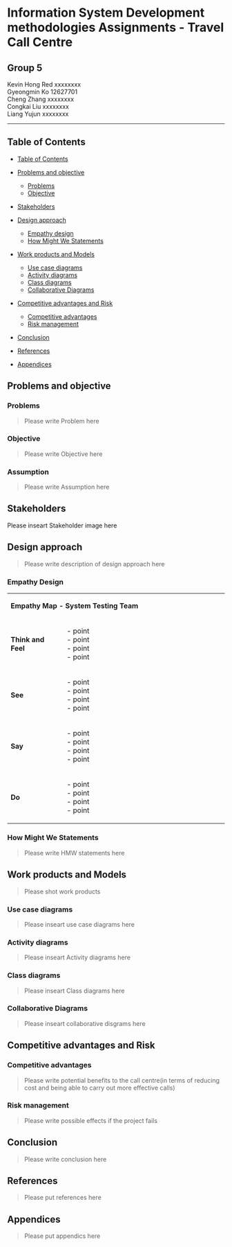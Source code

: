 Information System Development methodologies Assignments   - Travel Call Centre
===================
## Group 5
Kevin Hong Red xxxxxxxx    
Gyeongmin Ko  12627701  
Cheng Zhang xxxxxxxx  
Congkai Liu xxxxxxxx   
Liang Yujun xxxxxxxx  
- - - - - - - -
## Table of Contents 

<!--ts-->
- [Table of Contents](#table-of-contents)  

- [Problems and objective](#problems-and-objective)
    * [Problems](#problems)
    * [Objective](#objective)
  
- [Stakeholders](#stakeholders)

- [Design approach](#design-approach)
    * [Empathy design](#empathy-design)
    * [How Might We Statements](#how-might-we-statements)

- [Work products and Models](#work-products-and-models)
    * [Use case diagrams](#use-case-diagrams)
    * [Activity diagrams](#activity-diagrams)
    * [Class diagrams](#class-diagrams)
    * [Collaborative Diagrams](#collaborative-diagrams)

- [Competitive advantages and Risk](#competitive-advantages-and-risk)
    * [Competitive advantages](#competitive-advantages)
    * [Risk management](#risk-management)
    
- [Conclusion](#conclusion)

- [References](#references)

- [Appendices](#appendices)

<!--te-->

## Problems and objective
### Problems
> Please write Problem here
<!-- toc -->

### Objective
> Please write Objective here

### Assumption 
> Please write Assumption  here
<!-- toc -->

## Stakeholders
Please inseart Stakeholder image here

## Design approach
> Please write description of design approach here
<!-- toc -->

### Empathy Design

<!-- Use below HTML table fomat to update your Empathy map-----------

<table width="605">
	<tbody>
		<tr>
			<td colspan="2" width="1000">
				<p><strong>Empathy Map -&nbsp;Type your stakeholder here</strong></p>
			</td>
		</tr>
		<tr>
			<td width="122">
				<p><strong>Think and Feel</strong></p>
			</td>
			<td width="481">
		<p> - point <br />
                    - point <br />
                    - point <br />
                    - point </p>
			</td>
		</tr>
		<tr>
			<td width="122">
				<p><strong>See</strong></p>
			<td width="481">
		<p> - point <br />
                    - point <br />
                    - point <br />
                    - point </p>
			</td>
		</tr>
		<tr>
			<td width="122">
				<p><strong>Say</strong></p>
			</td>
			<td width="481">
		<p> - point <br />
                    - point <br />
                    - point <br />
                    - point </p>
			</td>
		</tr>
		<tr>
			<td width="122">
				<p><strong>Do</strong></p>
			</td>
			<td width="481">
		<p> - point <br />
                    - point <br />
                    - point <br />
                    - point </p>
			</td>
		</tr>
		<tr>
			<td width="122">
				<p><strong>Hear</strong></p>
			<td width="481">
		<p> - point <br />
                    - point <br />
                    - point <br />
                    - point </p>
			</td>
		</tr>
		<tr>
			<td width="122">
				<p><strong>Pain</strong></p>
			</td>
			<td width="481">
		<p> - point <br />
                    - point <br />
                    - point <br />
                    - point </p>
			</td>
		</tr>
		<tr>
			<td width="122">
				<p><strong>Gain</strong></p>
			</td>
			<td width="481">
		<p> - point <br />
                    - point <br />
                    - point <br />
                    - point </p>
			</td>
		</tr>
	</tbody>
</table>

-->

<!-- Gyeongmin Ko Eempathy map. -->
<table width="605">
	<tbody>
		<tr>
			<td colspan="2" width="1000">
				<p><strong>Empathy Map -&nbsp;System Testing Team</strong></p>
			</td>
		</tr>
		<tr>
			<td width="122">
				<p><strong>Think and Feel</strong></p>
			</td>
			<td width="481">
		<p> - point <br />
                    - point <br />
                    - point <br />
                    - point </p>
			</td>
		</tr>
		<tr>
			<td width="122">
				<p><strong>See</strong></p>
			<td width="481">
		<p> - point <br />
                    - point <br />
                    - point <br />
                    - point </p>
			</td>
		</tr>
		<tr>
			<td width="122">
				<p><strong>Say</strong></p>
			</td>
			<td width="481">
		<p> - point <br />
                    - point <br />
                    - point <br />
                    - point </p>
			</td>
		</tr>
		<tr>
			<td width="122">
				<p><strong>Do</strong></p>
			</td>
			<td width="481">
		<p> - point <br />
                    - point <br />
                    - point <br />
                    - point </p>
			</td>
		</tr>
		<tr>
</table>
    
            
### How Might We Statements 
> Please write HMW statements here


## Work products and Models
> Please shot work products 
<!-- toc -->

### Use case diagrams
> Please inseart use case diagrams here

### Activity diagrams
> Please inseart Activity diagrams here

### Class diagrams
> Please inseart Class diagrams here

### Collaborative Diagrams
> Please inseart collaborative disgrams here


## Competitive advantages and Risk
### Competitive advantages
> Please write potential benefits to the call centre(in terms of reducing cost and being able to carry out more effective calls)

### Risk management
> Please write possible effects if the project fails



## Conclusion
> Please write conclusion here


## References
> Please put references here



## Appendices
> Please put appendics here

